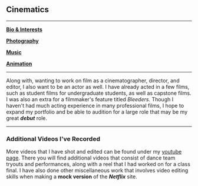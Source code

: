 ## Cinematics

---
[**Bio & Interests**](https://github.com/dretw25/AboutMe.git)

[**Photography**](Photography.md)

[**Music**]()

[**Animation**]()

---
Along with, wanting to work on film as a cinematographer, director, and editor, I also want to be an actor as well. I have already acted in a few films, such as student films for undergraduate students, as well as capstone films. I was also an extra for a filmmaker's feature titled _Bleeders._ Though I haven't had much acting experience in many professional films, I hope to expand my portfolio and be able to audition for a large role that may be my great **_debut_** role.

---
### Additional Videos I've Recorded
More videos that I have shot and edited can be found under my [youtube page](https://www.youtube.com/channel/UCQz8a6amNQO-sT3-GziSKBQ). There you will find additional videos that consist of dance team tryouts and performances, along with a reel that I had worked on for a class final. I have also done other miscellaneous work that involves video editing skills when making a **mock version** of the **_Netflix_** site.
